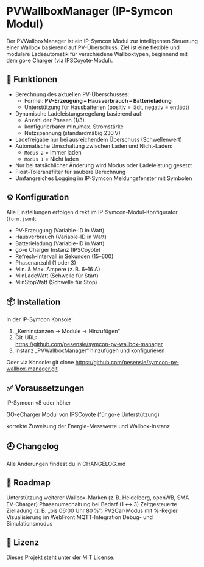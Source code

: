 # PVWallboxManager (IP-Symcon Modul)

Der PVWallboxManager ist ein IP-Symcon Modul zur intelligenten Steuerung einer Wallbox basierend auf PV-Überschuss. Ziel ist eine flexible und modulare Ladeautomatik für verschiedene Wallboxtypen, beginnend mit dem go-e Charger (via IPSCoyote-Modul).

## 🔧 Funktionen

- Berechnung des aktuellen PV-Überschusses:
  - Formel: **PV-Erzeugung – Hausverbrauch – Batterieladung**
  - Unterstützung für Hausbatterien (positiv = lädt, negativ = entlädt)
- Dynamische Ladeleistungsregelung basierend auf:
  - Anzahl der Phasen (1/3)
  - konfigurierbarer min./max. Stromstärke
  - Netzspannung (standardmäßig 230 V)
- Ladefreigabe nur bei ausreichendem Überschuss (Schwellenwert)
- Automatische Umschaltung zwischen Laden und Nicht-Laden:
  - `Modus 2` = Immer laden
  - `Modus 1` = Nicht laden
- Nur bei tatsächlicher Änderung wird Modus oder Ladeleistung gesetzt
- Float-Toleranzfilter für saubere Berechnung
- Umfangreiches Logging im IP-Symcon Meldungsfenster mit Symbolen

## ⚙️ Konfiguration

Alle Einstellungen erfolgen direkt im IP-Symcon-Modul-Konfigurator (`form.json`):

- PV-Erzeugung (Variable-ID in Watt)
- Hausverbrauch (Variable-ID in Watt)
- Batterieladung (Variable-ID in Watt)
- go-e Charger Instanz (IPSCoyote)
- Refresh-Intervall in Sekunden (15–600)
- Phasenanzahl (1 oder 3)
- Min. & Max. Ampere (z. B. 6–16 A)
- MinLadeWatt (Schwelle für Start)
- MinStopWatt (Schwelle für Stop)

## 📦 Installation

In der IP-Symcon Konsole:

1. „Kerninstanzen → Module → Hinzufügen“
2. Git-URL:  
https://github.com/pesensie/symcon-pv-wallbox-manager
3. Instanz „PVWallboxManager“ hinzufügen und konfigurieren

Oder via Konsole:
git clone https://github.com/pesensie/symcon-pv-wallbox-manager.git

## ✅ Voraussetzungen
IP-Symcon v8 oder höher

GO-eCharger Modul von IPSCoyote (für go-e Unterstützung)

korrekte Zuweisung der Energie-Messwerte und Wallbox-Instanz

## 🕘 Changelog
Alle Änderungen findest du in CHANGELOG.md

## 🚀 Roadmap
Unterstützung weiterer Wallbox-Marken (z. B. Heidelberg, openWB, SMA EV-Charger)
Phasenumschaltung bei Bedarf (1 ↔ 3)
Zeitgesteuerte Zielladung (z. B. „bis 06:00 Uhr 80 %“)
PV2Car-Modus mit %-Regler
Visualisierung im WebFront
MQTT-Integration
Debug- und Simulationsmodus

## 📄 Lizenz
Dieses Projekt steht unter der MIT License.